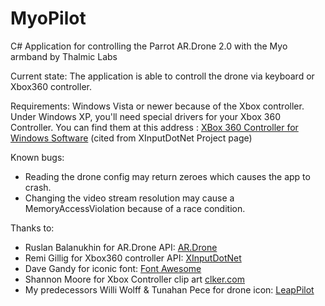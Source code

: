 MyoPilot
========

C# Application for controlling the Parrot AR.Drone 2.0 with the Myo armband by Thalmic Labs

Current state: The application is able to controll the drone via keyboard or Xbox360 controller.

Requirements: Windows Vista or newer because of the Xbox controller. Under Windows XP, you'll need special drivers for your Xbox 360 Controller. You can find them at this address : [XBox 360 Controller for Windows Software](http://www.microsoft.com/en-us/download/details.aspx?id=34001) (cited from XInputDotNet Project page)

Known bugs:
* Reading the drone config may return zeroes which causes the app to crash. 
* Changing the video stream resolution may cause a MemoryAccessViolation because of a race condition.

Thanks to:
* Ruslan Balanukhin for AR.Drone API: [AR.Drone](https://github.com/Ruslan-B/AR.Drone)
* Remi Gillig for Xbox360 controller API: [XInputDotNet](https://github.com/speps/XInputDotNet)
* Dave Gandy for iconic font: [Font Awesome](https://fortawesome.github.io/Font-Awesome/)
* Shannon Moore for Xbox Controller clip art [clker.com](http://www.clker.com/clipart-285099.html)
* My predecessors Willi Wolff & Tunahan Pece for drone icon: [LeapPilot](https://github.com/LeapPilot/NUI)
